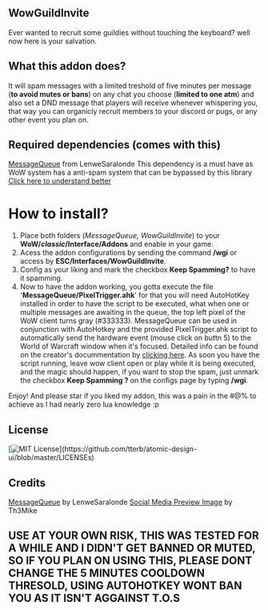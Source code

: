 ## WowGuildInvite
Ever wanted to recruit some guildies without touching the keyboard? well now here is your salvation.

## What this addon does?
It will spam messages with a limited treshold of five minutes per message (**to avoid mutes or bans**) on any chat you choose (**limited to one atm**) and also set a DND message that players will receive whenever whispering you, that way you can organicly recruit members to your discord or pugs, or any other event you plan on.

## Required dependencies (comes with this)
[MessageQueue](https://github.com/LenweSaralonde/MessageQueue) from LenweSaralonde
This dependency is a must have as WoW system has a anti-spam system that can be bypassed by this library [Click here to understand better](https://github.com/LenweSaralonde/MessageQueue#readme)

# How to install?
1. Place both folders (*MessageQueue, WowGuildInvite*) to your **WoW/_classic_/Interface/Addons** and enable in your game.  
1. Acess the addon configurations by sending the command **/wgi** or access by **ESC/Interfaces/WowGuildInvite**.  
1. Config as your liking and mark the checkbox **Keep Spamming?** to have it spamming.  
1. Now to have the addon working, you gotta execute the file '**MessageQueue/PixelTrigger.ahk**' for that you will need AutoHotKey installed in order to have the script to be
executed, what when one or multiple messages are awaiting in the queue, the top left pixel of the WoW client turns gray (#333333). MessageQueue can be used in conjunction with AutoHotkey and the provided PixelTrigger.ahk script to automatically send the hardware event (mouse click on buttn 5) to the World of Warcraft window when it's focused. Detailed info can be found on the creator's docummentation by [clicking here](https://github.com/LenweSaralonde/MessageQueue#readme). As soon you have the script running, leave wow client open or play while it is being executed, and the magic should happen, if you want to stop the spam, just unmark the checkbox **Keep Spamming ?** on the configs page by typing **/wgi**.

Enjoy! And please star if you liked my addon, this was a pain in the #@% to achieve as I had nearly zero lua knowledge :p

## License
[![MIT License](https://img.shields.io/apm/l/atomic-design-ui.svg?)](https://github.com/tterb/atomic-design-ui/blob/master/LICENSEs)

## Credits
[MessageQueue](https://github.com/LenweSaralonde/MessageQueue) by LenweSaralonde
[Social Media Preview Image](https://github.com/Th3mike) by Th3Mike

## USE AT YOUR OWN RISK, THIS WAS TESTED FOR A WHILE AND I DIDN'T GET BANNED OR MUTED, SO IF YOU PLAN ON USING THIS, PLEASE DONT CHANGE THE 5 MINUTES COOLDOWN THRESOLD, USING AUTOHOTKEY WONT BAN YOU AS IT ISN'T AGGAINST T.O.S
